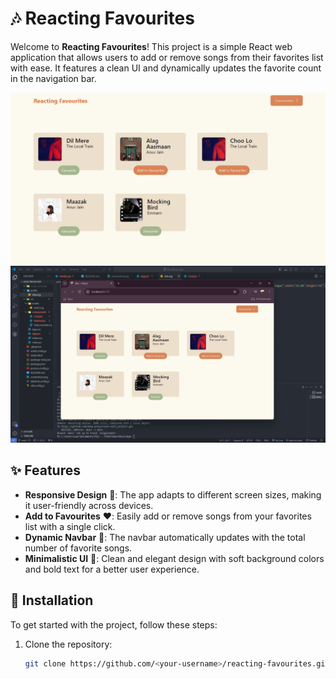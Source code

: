 # 🎶 Reacting Favourites

Welcome to **Reacting Favourites**! This project is a simple React web application that allows users to add or remove songs from their favorites list with ease. It features a clean UI and dynamically updates the favorite count in the navigation bar.

![Project Screenshot](./screenshot.png)
![Project Screenshot](./screenshot2.png)
## ✨ Features

- **Responsive Design** 📱: The app adapts to different screen sizes, making it user-friendly across devices.
- **Add to Favourites** ❤️: Easily add or remove songs from your favorites list with a single click.
- **Dynamic Navbar** 🧮: The navbar automatically updates with the total number of favorite songs.
- **Minimalistic UI** 🎨: Clean and elegant design with soft background colors and bold text for a better user experience.

## 🚀 Installation

To get started with the project, follow these steps:

1. Clone the repository:

   ```bash
   git clone https://github.com/<your-username>/reacting-favourites.git

